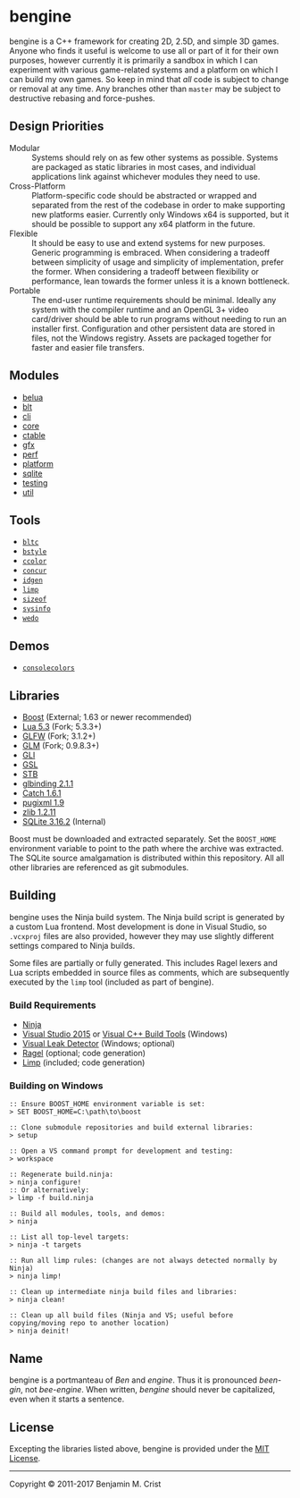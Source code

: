 # bengine
bengine is a C++ framework for creating 2D, 2.5D, and simple 3D games.  Anyone
who finds it useful is welcome to use all or part of it for their own purposes,
however currently it is primarily a sandbox in which I can experiment with
various game-related systems and a platform on which I can build my own games.
So keep in mind that *all* code is subject to change or removal at any time.
Any branches other than `master` may be subject to destructive rebasing and
force-pushes.


## Design Priorities
<dl>
   <dt>Modular</dt>
      <dd>Systems should rely on as few other systems as possible.  Systems are
          packaged as static libraries in most cases, and individual
          applications link against whichever modules they need to use.</dd>
   <dt>Cross-Platform</dt>
      <dd>Platform-specific code should be abstracted or wrapped and separated
          from the rest of the codebase in order to make supporting new
          platforms easier.  Currently only Windows x64 is supported, but it
          should be possible to support any x64 platform in the future.</dd>
   <dt>Flexible</dt>
      <dd>It should be easy to use and extend systems for new purposes.  Generic
          programming is embraced.  When considering a tradeoff between
          simplicity of usage and simplicity of implementation, prefer the
          former.  When considering a tradeoff between flexibility or
          performance, lean towards the former unless it is a known
          bottleneck.</dd>
   <dt>Portable</dt>
      <dd>The end-user runtime requirements should be minimal.  Ideally any
          system with the compiler runtime and an OpenGL 3+ video card/driver
          should be able to run programs without needing to run an installer
          first.  Configuration and other persistent data are stored in files,
          not the Windows registry.  Assets are packaged together for faster
          and easier file transfers.</dd>
</dl>


## Modules
 - [belua](https://github.com/magicmoremagic/bengine-belua)
 - [blt](https://github.com/magicmoremagic/bengine-blt)
 - [cli](https://github.com/magicmoremagic/bengine-cli)
 - [core](https://github.com/magicmoremagic/bengine-core)
 - [ctable](https://github.com/magicmoremagic/bengine-ctable)
 - [gfx](https://github.com/magicmoremagic/bengine-gfx)
 - [perf](https://github.com/magicmoremagic/bengine-perf)
 - [platform](https://github.com/magicmoremagic/bengine-platform)
 - [sqlite](https://github.com/magicmoremagic/bengine-sqlite)
 - [testing](https://github.com/magicmoremagic/bengine-testing)
 - [util](https://github.com/magicmoremagic/bengine-util)
 

## Tools
 - [`bltc`](https://github.com/magicmoremagic/bengine-bltc)
 - [`bstyle`](https://github.com/magicmoremagic/bengine-bstyle)
 - [`ccolor`](https://github.com/magicmoremagic/bengine-ccolor)
 - [`concur`](https://github.com/magicmoremagic/bengine-concur)
 - [`idgen`](https://github.com/magicmoremagic/bengine-idgen)
 - [`limp`](https://github.com/magicmoremagic/bengine-limp)
 - [`sizeof`](https://github.com/magicmoremagic/bengine-sizeof)
 - [`sysinfo`](https://github.com/magicmoremagic/bengine-sysinfo)
 - [`wedo`](https://github.com/magicmoremagic/bengine-wedo)


## Demos
 - [`consolecolors`](https://github.com/magicmoremagic/consolecolors)


## Libraries 
 - [Boost](http://www.boost.org/) (External; 1.63 or newer recommended)
 - [Lua 5.3](https://github.com/magicmoremagic/lua) (Fork; 5.3.3+)
 - [GLFW](https://github.com/magicmoremagic/glfw) (Fork; 3.1.2+)
 - [GLM](https://github.com/magicmoremagic/glm) (Fork; 0.9.8.3+)
 - [GLI](https://github.com/g-truc/gli)
 - [GSL](https://github.com/Microsoft/GSL)
 - [STB](https://github.com/nothings/stb)
 - [glbinding 2.1.1](https://github.com/cginternals/glbinding)
 - [Catch 1.6.1](https://github.com/philsquared/Catch)
 - [pugixml 1.9](https://github.com/zeux/pugixml)
 - [zlib 1.2.11](https://github.com/madler/zlib)
 - [SQLite 3.16.2](http://sqlite.org/) (Internal)

Boost must be downloaded and extracted separately.  Set the `BOOST_HOME`
environment variable to point to the path where the archive was extracted.
The SQLite source amalgamation is distributed within this repository.  All
all other libraries are referenced as git submodules.


## Building
bengine uses the Ninja build system.  The Ninja build script is generated by a
custom Lua frontend.  Most development is done in Visual Studio, so `.vcxproj`
files are also provided, however they may use slightly different settings
compared to Ninja builds.

Some files are partially or fully generated.  This includes Ragel lexers and
Lua scripts embedded in source files as comments, which are subsequently
executed by the `limp` tool (included as part of bengine).

### Build Requirements
 - [Ninja](https://ninja-build.org/)
 - [Visual Studio 2015](https://www.visualstudio.com/) or [Visual C++ Build Tools](http://landinghub.visualstudio.com/visual-cpp-build-tools) (Windows)
 - [Visual Leak Detector](https://vld.codeplex.com/) (Windows; optional)
 - [Ragel](http://www.colm.net/open-source/ragel/) (optional; code generation)
 - [Limp](https://github.com/magicmoremagic/bengine-limp) (included; code generation)

### Building on Windows
```
:: Ensure BOOST_HOME environment variable is set:
> SET BOOST_HOME=C:\path\to\boost

:: Clone submodule repositories and build external libraries:
> setup

:: Open a VS command prompt for development and testing:
> workspace

:: Regenerate build.ninja:
> ninja configure!
:: Or alternatively:
> limp -f build.ninja

:: Build all modules, tools, and demos:
> ninja

:: List all top-level targets:
> ninja -t targets

:: Run all limp rules: (changes are not always detected normally by Ninja)
> ninja limp!

:: Clean up intermediate ninja build files and libraries:
> ninja clean!

:: Clean up all build files (Ninja and VS; useful before copying/moving repo to another location)
> ninja deinit!
```


## Name
bengine is a portmanteau of *Ben* and *engine*.  Thus it is pronounced
*been-gin*, not *bee-engine*.  When written, *bengine* should never be
capitalized, even when it starts a sentence.


## License
Excepting the libraries listed above, bengine is provided under the [MIT License](./license.md).

---

Copyright &copy; 2011-2017 Benjamin M. Crist

